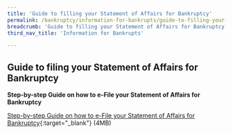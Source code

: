 ```yaml
---
title: 'Guide to filling your Statement of Affairs for Bankruptcy'
permalink: /bankruptcy/information-for-bankrupts/guide-to-filling-your-statement-of-affairs-for-bankruptcy/
breadcrumb: 'Guide to filling your Statement of Affairs for Bankruptcy'
third_nav_title: 'Information for Bankrupts'

---
```



Guide to filing your Statement of Affairs for Bankruptcy
---

**Step-by-step Guide on how to e-File your Statement of Affairs for Bankruptcy**

[Step-by-step Guide on how to e-File your Statement of Affairs for Bankruptcy](/files/HowtoFileYourStatementofAffairsStepbystepguide.pdf){:target="_blank"} (4MB)
